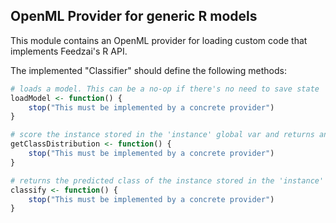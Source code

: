 OpenML Provider for generic R models
------------------------------------------------------------

This module contains an OpenML provider for loading custom code that implements
Feedzai's R API.

The implemented "Classifier" should define the following methods: 

```r
# loads a model. This can be a no-op if there's no need to save state  
loadModel <- function() {
    stop("This must be implemented by a concrete provider")
}

# score the instance stored in the 'instance' global var and returns an array with the probability for each of the classes
getClassDistribution <- function() {
    stop("This must be implemented by a concrete provider")
}

# returns the predicted class of the instance stored in the 'instance' global var
classify <- function() {
    stop("This must be implemented by a concrete provider")
}
``` 
